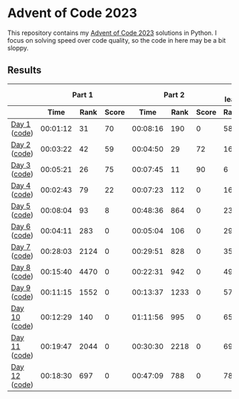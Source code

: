 # Advent of Code 2023

This repository contains my [Advent of Code 2023](https://adventofcode.com/2023) solutions in Python. I focus on solving speed over code quality, so the code in here may be a bit sloppy.

## Results

<!-- This table is generated by scripts/readme.py, do not update it manually -->
<!-- results-start -->
<table>
    <thead>
        <tr>
            <th></th>
            <th colspan="3">Part 1</th>
            <th colspan="3">Part 2</th>
            <th colspan="2">Overall leaderboard</th>
        </tr>
        <tr>
            <th></th>
            <th>Time</th>
            <th>Rank</th>
            <th>Score</th>
            <th>Time</th>
            <th>Rank</th>
            <th>Score</th>
            <th>Rank</th>
            <th>Score</th>
        </tr>
    </thead>
    <tbody>
        <tr>
            <td>
                <a href="https://adventofcode.com/2023/day/1">Day 1</a>
                (<a href="https://github.com/jmerle/advent-of-code-2023/tree/master/src/day01">code</a>)
            </td>
            <td>00:01:12</td>
            <td>31</td>
            <td>70</td>
            <td>00:08:16</td>
            <td>190</td>
            <td>0</td>
            <td>58</td>
            <td>70</td>
        </tr>
        <tr>
            <td>
                <a href="https://adventofcode.com/2023/day/2">Day 2</a>
                (<a href="https://github.com/jmerle/advent-of-code-2023/tree/master/src/day02">code</a>)
            </td>
            <td>00:03:22</td>
            <td>42</td>
            <td>59</td>
            <td>00:04:50</td>
            <td>29</td>
            <td>72</td>
            <td>16</td>
            <td>201</td>
        </tr>
        <tr>
            <td>
                <a href="https://adventofcode.com/2023/day/3">Day 3</a>
                (<a href="https://github.com/jmerle/advent-of-code-2023/tree/master/src/day03">code</a>)
            </td>
            <td>00:05:21</td>
            <td>26</td>
            <td>75</td>
            <td>00:07:45</td>
            <td>11</td>
            <td>90</td>
            <td>6</td>
            <td>366</td>
        </tr>
        <tr>
            <td>
                <a href="https://adventofcode.com/2023/day/4">Day 4</a>
                (<a href="https://github.com/jmerle/advent-of-code-2023/tree/master/src/day04">code</a>)
            </td>
            <td>00:02:43</td>
            <td>79</td>
            <td>22</td>
            <td>00:07:23</td>
            <td>112</td>
            <td>0</td>
            <td>16</td>
            <td>388</td>
        </tr>
        <tr>
            <td>
                <a href="https://adventofcode.com/2023/day/5">Day 5</a>
                (<a href="https://github.com/jmerle/advent-of-code-2023/tree/master/src/day05">code</a>)
            </td>
            <td>00:08:04</td>
            <td>93</td>
            <td>8</td>
            <td>00:48:36</td>
            <td>864</td>
            <td>0</td>
            <td>23</td>
            <td>396</td>
        </tr>
        <tr>
            <td>
                <a href="https://adventofcode.com/2023/day/6">Day 6</a>
                (<a href="https://github.com/jmerle/advent-of-code-2023/tree/master/src/day06">code</a>)
            </td>
            <td>00:04:11</td>
            <td>283</td>
            <td>0</td>
            <td>00:05:04</td>
            <td>106</td>
            <td>0</td>
            <td>29</td>
            <td>396</td>
        </tr>
        <tr>
            <td>
                <a href="https://adventofcode.com/2023/day/7">Day 7</a>
                (<a href="https://github.com/jmerle/advent-of-code-2023/tree/master/src/day07">code</a>)
            </td>
            <td>00:28:03</td>
            <td>2124</td>
            <td>0</td>
            <td>00:29:51</td>
            <td>828</td>
            <td>0</td>
            <td>35</td>
            <td>396</td>
        </tr>
        <tr>
            <td>
                <a href="https://adventofcode.com/2023/day/8">Day 8</a>
                (<a href="https://github.com/jmerle/advent-of-code-2023/tree/master/src/day08">code</a>)
            </td>
            <td>00:15:40</td>
            <td>4470</td>
            <td>0</td>
            <td>00:22:31</td>
            <td>942</td>
            <td>0</td>
            <td>49</td>
            <td>396</td>
        </tr>
        <tr>
            <td>
                <a href="https://adventofcode.com/2023/day/9">Day 9</a>
                (<a href="https://github.com/jmerle/advent-of-code-2023/tree/master/src/day09">code</a>)
            </td>
            <td>00:11:15</td>
            <td>1552</td>
            <td>0</td>
            <td>00:13:37</td>
            <td>1233</td>
            <td>0</td>
            <td>57</td>
            <td>396</td>
        </tr>
        <tr>
            <td>
                <a href="https://adventofcode.com/2023/day/10">Day 10</a>
                (<a href="https://github.com/jmerle/advent-of-code-2023/tree/master/src/day10">code</a>)
            </td>
            <td>00:12:29</td>
            <td>140</td>
            <td>0</td>
            <td>01:11:56</td>
            <td>995</td>
            <td>0</td>
            <td>65</td>
            <td>396</td>
        </tr>
        <tr>
            <td>
                <a href="https://adventofcode.com/2023/day/11">Day 11</a>
                (<a href="https://github.com/jmerle/advent-of-code-2023/tree/master/src/day11">code</a>)
            </td>
            <td>00:19:47</td>
            <td>2044</td>
            <td>0</td>
            <td>00:30:30</td>
            <td>2218</td>
            <td>0</td>
            <td>69</td>
            <td>396</td>
        </tr>
        <tr>
            <td>
                <a href="https://adventofcode.com/2023/day/12">Day 12</a>
                (<a href="https://github.com/jmerle/advent-of-code-2023/tree/master/src/day12">code</a>)
            </td>
            <td>00:18:30</td>
            <td>697</td>
            <td>0</td>
            <td>00:47:09</td>
            <td>788</td>
            <td>0</td>
            <td>78</td>
            <td>396</td>
        </tr>
    </tbody>
</table>
<!-- results-end -->
